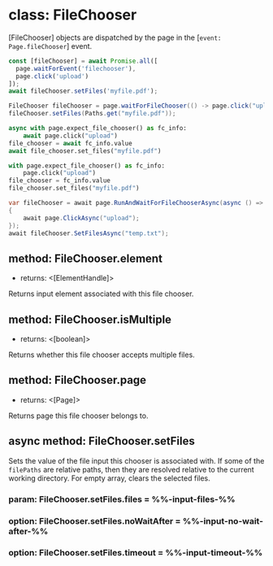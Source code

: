 # class: FileChooser

[FileChooser] objects are dispatched by the page in the [`event: Page.fileChooser`] event.

```js
const [fileChooser] = await Promise.all([
  page.waitForEvent('filechooser'),
  page.click('upload')
]);
await fileChooser.setFiles('myfile.pdf');
```

```java
FileChooser fileChooser = page.waitForFileChooser(() -> page.click("upload"));
fileChooser.setFiles(Paths.get("myfile.pdf"));
```

```python async
async with page.expect_file_chooser() as fc_info:
    await page.click("upload")
file_chooser = await fc_info.value
await file_chooser.set_files("myfile.pdf")
```

```python sync
with page.expect_file_chooser() as fc_info:
    page.click("upload")
file_chooser = fc_info.value
file_chooser.set_files("myfile.pdf")
```

```csharp
var fileChooser = await page.RunAndWaitForFileChooserAsync(async () =>
{
    await page.ClickAsync("upload");
});
await fileChooser.SetFilesAsync("temp.txt");
```

## method: FileChooser.element
- returns: <[ElementHandle]>

Returns input element associated with this file chooser.

## method: FileChooser.isMultiple
- returns: <[boolean]>

Returns whether this file chooser accepts multiple files.

## method: FileChooser.page
- returns: <[Page]>

Returns page this file chooser belongs to.

## async method: FileChooser.setFiles

Sets the value of the file input this chooser is associated with. If some of the `filePaths` are relative paths, then
they are resolved relative to the current working directory. For empty array, clears the selected files.

### param: FileChooser.setFiles.files = %%-input-files-%%

### option: FileChooser.setFiles.noWaitAfter = %%-input-no-wait-after-%%

### option: FileChooser.setFiles.timeout = %%-input-timeout-%%

